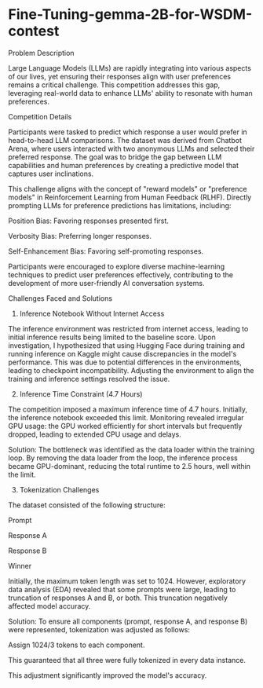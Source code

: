 # Fine-Tuning-gemma-2B-for-WSDM-contest
Problem Description

Large Language Models (LLMs) are rapidly integrating into various aspects of our lives, yet ensuring their responses align with user preferences remains a critical challenge. This competition addresses this gap, leveraging real-world data to enhance LLMs' ability to resonate with human preferences.

Competition Details

Participants were tasked to predict which response a user would prefer in head-to-head LLM comparisons. The dataset was derived from Chatbot Arena, where users interacted with two anonymous LLMs and selected their preferred response. The goal was to bridge the gap between LLM capabilities and human preferences by creating a predictive model that captures user inclinations.

This challenge aligns with the concept of "reward models" or "preference models" in Reinforcement Learning from Human Feedback (RLHF). Directly prompting LLMs for preference predictions has limitations, including:

Position Bias: Favoring responses presented first.

Verbosity Bias: Preferring longer responses.

Self-Enhancement Bias: Favoring self-promoting responses.

Participants were encouraged to explore diverse machine-learning techniques to predict user preferences effectively, contributing to the development of more user-friendly AI conversation systems.

Challenges Faced and Solutions

1. Inference Notebook Without Internet Access

The inference environment was restricted from internet access, leading to initial inference results being limited to the baseline score. Upon investigation, I hypothesized that using Hugging Face during training and running inference on Kaggle might cause discrepancies in the model's performance. This was due to potential differences in the environments, leading to checkpoint incompatibility. Adjusting the environment to align the training and inference settings resolved the issue.

2. Inference Time Constraint (4.7 Hours)

The competition imposed a maximum inference time of 4.7 hours. Initially, the inference notebook exceeded this limit. Monitoring revealed irregular GPU usage: the GPU worked efficiently for short intervals but frequently dropped, leading to extended CPU usage and delays.

Solution:
The bottleneck was identified as the data loader within the training loop. By removing the data loader from the loop, the inference process became GPU-dominant, reducing the total runtime to 2.5 hours, well within the limit.

3. Tokenization Challenges

The dataset consisted of the following structure:

Prompt

Response A

Response B

Winner

Initially, the maximum token length was set to 1024. However, exploratory data analysis (EDA) revealed that some prompts were large, leading to truncation of responses A and B, or both. This truncation negatively affected model accuracy.

Solution:
To ensure all components (prompt, response A, and response B) were represented, tokenization was adjusted as follows:

Assign 1024/3 tokens to each component.

This guaranteed that all three were fully tokenized in every data instance.

This adjustment significantly improved the model's accuracy.
